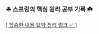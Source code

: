 ### ☘ 스프링의 핵심 원리 공부 기록 ☘️
[[ 학슴한 내용 요약 정리 링크 ✅ ]](https://ukym-tistory.tistory.com/entry/Spring-%EC%8A%A4%ED%94%84%EB%A7%81-%ED%95%B5%EC%8B%AC%EC%9B%90%EB%A6%AC%EA%B8%B0%EB%B3%B8%ED%8E%B8-%EC%99%84%EA%B0%95-%ED%9B%84-%EC%9A%94%EC%95%BD)
